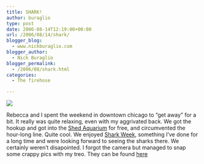 ```yaml
---
title: SHARK!
author: buraglio
type: post
date: 2006-08-14T12:19:00+00:00
url: /2006/08/14/shark/
blogger_blog:
  - www.nickburaglio.com
blogger_author:
  - Nick Buraglio
blogger_permalink:
  - /2006/08/shark.html
categories:
  - The firehose

---
```

![][1]

Rebecca and I spent the weekend in downtown chicago to &#8220;get away&#8221; for a bit. It really was quite relaxing, even with my aggrivated back. We got the hookup and got into the  [Shed Aquarium][2] for free, and circumvented the hour-long line. Quite cool. We enjoyed  [Shark Week][3], something I&#8217;ve done for a long time and were looking forward to seeing the sharks there. We certainly weren&#8217;t disapointed. I forgot the camera but managed to snap some crappy pics with my treo. They can be found [here][4]

 [1]: http://buraglio.com/pics/vacations/shed-2006/Photo_081206_004.jpg
 [2]: http://www.sheddaquarium.org/
 [3]: http://www.discovery.com/sharkweek
 [4]: http://www.buraglio.com/pics/vacations/shed-2006